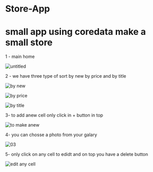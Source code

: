 # Store-App

# small app using coredata make a small store 

1 - main home 

![untitled](https://user-images.githubusercontent.com/11647366/37186544-c892c81c-234e-11e8-81d2-8853511608c2.png)


2 - we have three type of sort by new by price and by title 

![by new](https://user-images.githubusercontent.com/11647366/37186588-fc16c922-234e-11e8-8c37-a08b6438d150.PNG)

![by price](https://user-images.githubusercontent.com/11647366/37186609-100575dc-234f-11e8-9db5-75b546c8862d.PNG)


![by title](https://user-images.githubusercontent.com/11647366/37186639-2fd3c40e-234f-11e8-9aee-28901d8b7a14.PNG)


3- to add anew cell only click in + button in top 

![to make anew](https://user-images.githubusercontent.com/11647366/37186675-51c6e9f6-234f-11e8-9f13-0651b022f786.PNG)


4- you can chosse a photo from your galary 

![03](https://user-images.githubusercontent.com/11647366/37186689-6a61807a-234f-11e8-80a3-c4b0758c7193.PNG)

5- only click on any cell to edidt and on top you have a delete button 

![edit any cell](https://user-images.githubusercontent.com/11647366/37186740-9a53351c-234f-11e8-84de-3ed16af4def1.PNG)
